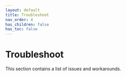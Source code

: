 ```yaml
---
layout: default
title: Troubleshoot
nav_order: 4
has_children: false
has_toc: false
---
```


# Troubleshoot

This section contains a list of issues and workarounds.